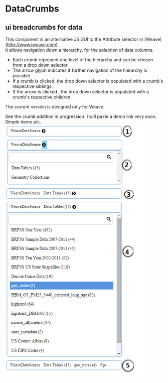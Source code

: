 # DataCrumbs
## ui breadcrumbs for data

This component is an alternative JS GUI to the Attribute selector in [Weave] (http://www.iweave.com).  
It allows navigation down a hierarchy, for the selection of data columns.


* Each crumb represent one level of the hierarchy and can be chosen from a drop down selector.
* The arrow glyph indicates if further navigation of the hierarchy is possible.
* If a crumb is clicked, the drop down selector is populated with a crumb's respective siblings.
* If the arrow is clicked , the drop down selector is populated with a crumb's respective children.

The current version is designed only for Weave.

See the crumb addition in progression. I will paste a demo link very soon.
Simple demo pic.
![Image of crumbs](https://github.com/shwetapurushe/dataCrumbs/blob/master/css/img/Crumbs_Demo.png)